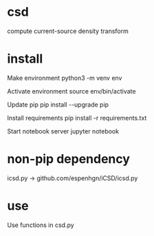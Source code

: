 # csd
compute current-source density transform

# install
Make environment
python3 -m venv env

Activate environment
source env/bin/activate

Update pip
pip install --upgrade pip

Install requirements
pip install -r requirements.txt

Start notebook server
jupyter notebook

# non-pip dependency
icsd.py -> github.com/espenhgn/iCSD/icsd.py

# use
Use functions in csd.py
